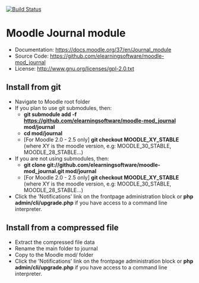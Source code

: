 
[![Build Status](https://travis-ci.org/elearningsoftware/moodle-mod_journal.svg?branch=master)](https://travis-ci.org/elearningsoftware/moodle-mod_journal)

# Moodle Journal module
- Documentation: https://docs.moodle.org/37/en/Journal_module
- Source Code: https://github.com/elearningsoftware/moodle-mod_journal
- License: http://www.gnu.org/licenses/gpl-2.0.txt

## Install from git
- Navigate to Moodle root folder
- If you plan to use git submodules, then:
    - **git submodule add -f https://github.com/elearningsoftware/moodle-mod_journal mod/journal**
    - **cd mod/journal**
    - [For Moodle 2.0 - 2.5 only] **git checkout MOODLE_XY_STABLE** (where XY is the moodle version, e.g: MOODLE_30_STABLE, MOODLE_28_STABLE...)
- If you are not using submodules, then:
    - **git clone git://github.com/elearningsoftware/moodle-mod_journal.git mod/journal**
    - [For Moodle 2.0 - 2.5 only] **git checkout MOODLE_XY_STABLE** (where XY is the moodle version, e.g: MOODLE_30_STABLE, MOODLE_28_STABLE...)
- Click the 'Notifications' link on the frontpage administration block or **php admin/cli/upgrade.php** if you have access to a command line interpreter.

## Install from a compressed file
- Extract the compressed file data
- Rename the main folder to journal
- Copy to the Moodle mod/ folder
- Click the 'Notifications' link on the frontpage administration block or **php admin/cli/upgrade.php** if you have access to a command line interpreter.

